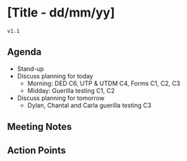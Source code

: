 # [Title - dd/mm/yy]

`v1.1`

## Agenda

- Stand-up
- Discuss planning for today
    - Morning: DED C6, UTP & UTDM C4, Forms C1, C2, C3
    - Midday: Guerilla testing C1, C2
- Discuss planning for tomorrow
    - Dylan, Chantal and Carla guerilla testing C3

## Meeting Notes

## Action Points